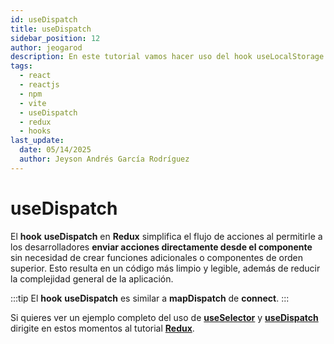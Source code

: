```yaml
---
id: useDispatch
title: useDispatch
sidebar_position: 12
author: jeogarod
description: En este tutorial vamos hacer uso del hook useLocalStorage para estandarizar el almacenamiento local o en caché en un proyecto ReactJS
tags:
  - react
  - reactjs
  - npm
  - vite
  - useDispatch
  - redux
  - hooks
last_update:
  date: 05/14/2025
  author: Jeyson Andrés García Rodríguez
---
```


# useDispatch

El **hook** **useDispatch** en **Redux** simplifica el flujo de acciones al permitirle a los desarrolladores **enviar acciones directamente desde el componente** sin necesidad de crear funciones adicionales o componentes de orden superior. Esto resulta en un código más limpio y legible, además de reducir la complejidad general de la aplicación.

:::tip
El **hook** **useDispatch** es similar a **mapDispatch** de **connect**. 
:::

Si quieres ver un ejemplo completo del uso de [**useSelector**](/docs/programacion/reactjs/hooks/useSelector.md) y [**useDispatch**](/docs/programacion/reactjs/hooks/useDispatch.md) dirigite en estos momentos al tutorial [**Redux**](/docs/programacion/reactjs/frameworks/redux.md).